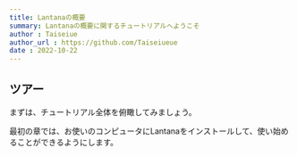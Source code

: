 ```yaml
---
title: Lantanaの概要
summary: Lantanaの概要に関するチュートリアルへようこそ
author : Taiseiue
author_url : https://github.com/Taiseiueue
date : 2022-10-22
---
```

## ツアー
まずは、チュートリアル全体を俯瞰してみましょう。

最初の章では、お使いのコンピュータにLantanaをインストールして、使い始めることができるようにします。